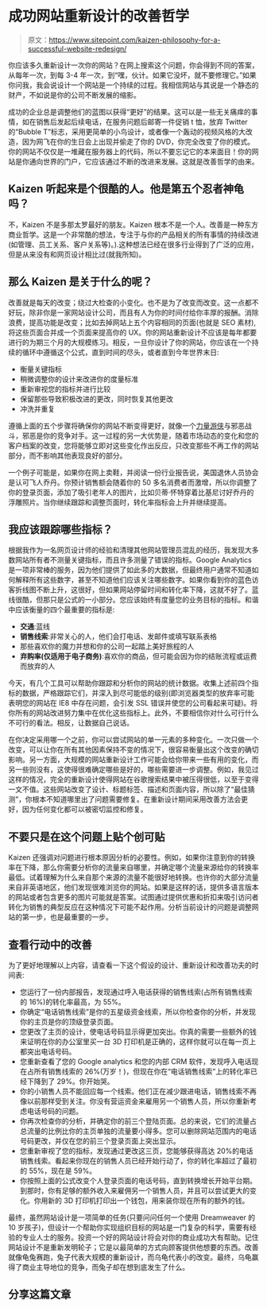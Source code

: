 # 成功网站重新设计的改善哲学

> 原文：<https://www.sitepoint.com/kaizen-philosophy-for-a-successful-website-redesign/>

你应该多久重新设计一次你的网站？在网上搜索这个问题，你会得到不同的答案，从每年一次，到每 3-4 年一次，到“嘿，伙计。如果它没坏，就不要修理它。”如果你问我，我会说设计一个网站是一个持续的过程。我相信网站与其说是一个静态的财产，不如说是你的公司不断发展的缩影。

成功的企业总是调整他们的蓝图以获得“更好”的结果。这可以是一些无关痛痒的事情，如在销售后发起后续电话，在服务问题后邮寄一件促销 t 恤，放弃 Twitter 的“Bubble T”标志，采用更简单的小鸟设计，或者像一个轰动的视频风格的大改造，因为网飞在你的生日会上出现并偷走了你的 DVD，你完全改变了你的模式。你的网站不仅仅是一堆藏在服务器上的代码，所以不要忘记它的本来面目！你的网站是你通向世界的门户，它应该通过不断的改进来发展。这就是改善哲学的由来。

## Kaizen 听起来是个很酷的人。他是第五个忍者神龟吗？

不，Kaizen 不是多那太罗最好的朋友。Kaizen 根本不是一个人。改善是一种东方商业哲学。这是一个非常酷的想法，专注于与你的产品相关的所有事情的持续改进(如管理、员工关系、客户关系等)。).这种想法已经在很多行业得到了广泛的应用，但是从来没有和网页设计相比过(就我所知)。

## 那么 Kaizen 是关于什么的呢？

改善就是每天的改变；绕过大检查的小变化。也不是为了改变而改变。这一点都不好玩，除非你是一家网站设计公司，而且有人为你的时间付给你丰厚的报酬。消除浪费，提高功能是改变；比如去掉网站上五个内容相同的页面(也就是 SEO 素材),将这些页面合并成一个页面来提高你的 UX。你的网站重新设计不应该是每年都要进行的为期三个月的大规模练习。相反，一旦你设计了你的网站，你应该在一个持续的循环中遵循这个公式，直到时间的尽头，或者直到今年世界末日:

*   衡量关键指标
*   稍微调整你的设计来改进你的度量标准
*   重新审视您的指标并进行比较
*   保留那些导致积极改进的更改，同时恢复其他更改
*   冲洗并重复

遵循上面的五个步骤将确保你的网站不断变得更好，就像一个[力量游侠](http://www.powerrangers.com/ "Power Rangers")与邪恶战斗，邪恶是你的竞争对手。这一过程的另一大优势是，随着市场动态的变化和您的客户档案的改变，您将能够立即对这些变化作出反应，只改变那些不再工作的网站部分，而不影响其他表现良好的部分。

一个例子可能是，如果你在网上卖鞋，并阅读一份行业报告说，美国退休人员协会是认可飞人乔丹。你预计销售额会随着你的 50 多名消费者而激增，所以你调整了你的登录页面，添加了吸引老年人的图片，比如贝蒂·怀特穿着比基尼讨好乔丹的浮雕照片。当你继续跟踪和调整页面时，转化率指标会上升并继续提高。

## 我应该跟踪哪些指标？

根据我作为一名网页设计师的经验和清理其他网站管理员混乱的经历，我发现大多数网站所有者不测量关键指标，而且许多测量了错误的指标。Google Analytics 是一项非常棒的服务，因为他们提供了如此多的大数据，但最终用户通常不知道如何解释所有这些数字，甚至不知道他们应该关注哪些数字。如果你看到你的蓝色访客折线图不断上升，这很好，但如果网站停留时间和转化率下降，这就不好了。蓝线很酷，但那只是公式的一小部分。您应该始终有度量您的业务目标的指标。和谐中应该衡量的四个最重要的指标是:

*   **交通**:蓝线
*   **销售线索**:非常关心的人，他们会打电话、发邮件或填写联系表格
*   那些喜欢你的魔力并想和你的公司一起踏上美好旅程的人
*   **弃购率(仅适用于电子商务)**:喜欢你的商品，但可能会因为你的结账流程或运费而放弃的人

今天，有几个工具可以帮助你跟踪和分析你的网站的统计数据。收集上述前四个指标的数据，严格跟踪它们，并深入到尽可能低的级别(即浏览器类型的放弃率可能表明您的网站在 IE8 中存在问题，会引发 SSL 错误并使您的公司看起来可疑)。将你所有的网站改进努力集中在优化这些指标上。此外，不要相信你对什么可行什么不可行的看法。相反，让数据自己说话。

在你决定采用哪一个之前，你可以尝试网站的单一元素的多种变化。一次只做一个改变，可以让你在所有其他因素保持不变的情况下，很容易衡量出这个改变的确切影响。另一方面，大规模的网站重新设计工作可能会给你带来一些有用的变化，而另一些则没有，这使得很难确定哪些是好的，哪些需要进一步调整。例如，我见过这样的情况，完全的重新设计使得网站在谷歌搜索结果中被压得很低，以至于变得一文不值。这些网站改变了设计、标题标签、描述和页面内容，所以除了“最佳猜测”，你根本不知道哪里出了问题需要修复。在重新设计期间采用改善方法会更好，因为任何变化都可以被密切监控和修复。

## 不要只是在这个问题上贴个创可贴

Kaizen 还强调对问题进行根本原因分析的必要性。例如，如果你注意到你的转换率在下降，那么你需要分析你的流量来自哪里，并确定哪个流量来源给你的转换率最低。试着理解为什么来自那个来源的流量不能很好地转换。也许你的大部分流量来自非英语地区，他们发现很难浏览你的网站。如果是这样的话，提供多语言版本的网站或者包含更多的图片可能就是答案。试图通过提供优惠和折扣来吸引访问者转化为销售的典型反应在这种情况下可能不起作用。分析当前设计的问题是调整网站的第一步，也是最重要的一步。

## 查看行动中的改善

为了更好地理解以上内容，请查看一下这个假设的设计、重新设计和改善功夫的时间表:

*   您运行了一份内部报告，发现通过呼入电话获得的销售线索(占所有销售线索的 16%)的转化率最高，为 55%。
*   你确定“电话销售线索”是你的五星级资金线索，所以你检查你的分析，并发现你的主页是你的顶级登录页面。
*   您更改了主页的设计，使电话号码显示得更加突出。你真的需要一些额外的钱来证明在你的办公室里买一台 3D 打印机是正确的，这样你就可以在每一页上都突出电话号码。
*   您重新查看了您的 Google analytics 和您的内部 CRM 软件，发现呼入电话现在占所有销售线索的 26%(万岁！)，但现在你在“电话销售线索”上的转化率已经下降到了 29%。你开始哭。
*   你的小销售人员不能回应每一个线索。他们正在减少跟进电话，销售线索不再像以前那样受到关注。你没有营运资金来雇用另一个销售人员，所以你重新考虑电话号码的问题。
*   你再次检查你的分析，并确定你的前三个登陆页面。总的来说，它们的流量占总流量的比例比你的主页单独的流量要小得多。您可以删除网站范围内的电话号码更改，并仅在您的前三个登录页面上突出显示。
*   您重新审视了您的指标，发现通过更改这三页，您能够获得高达 20%的电话销售线索。看起来你现在的销售人员已经开始行动了，你的转化率超过了最初的 55%，现在是 59%。
*   你按照上面的公式改变个人登录页面的电话号码，直到转换增长开始平台期。到那时，你有足够的额外收入来雇佣另一个销售人员，并且可以尝试更大的变化。你用新的 3D 打印机打印出一个钱包，用来装你现在所有的额外的钱。

最终，虽然网站设计是一项简单的任务(只要问问任何一个使用 Dreamweaver 的 10 岁孩子)，但设计一个帮助你实现组织目标的网站是一门复杂的科学，需要有经验的专业人士的服务。投资一个好的网站设计将会对你的商业成功大有帮助。记住网站设计不是重新发明轮子；它是以最简单的方式向顾客提供他想要的东西。改善就像龟兔赛跑，兔子代表大规模的重新设计，而乌龟代表小的改变。最终，乌龟赢得了商业主导地位的竞争，而兔子却在想到底发生了什么。

## 分享这篇文章